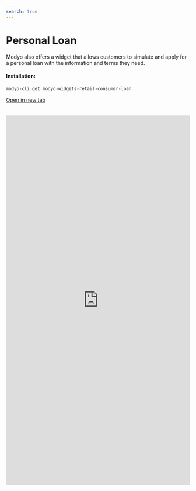 ```yaml
---
search: true
---
```


# Personal Loan

Modyo also offers a widget that allows customers to simulate and apply for a personal loan with the information and terms they need.

#### Installation:

```bash
modyo-cli get modyo-widgets-retail-consumer-loan
```

[Open in new tab](https://widgets.modyo.com/retail/consumer-loan)

<iframe id="widgetFrame" src="https://widgets.modyo.com/retail/consumer-loan" width="100%" frameBorder="0" style="min-height:1010px;overflow:auto;margin-top:20px;"/>

| Feature         | Description                                                                                                                                                                 |
|-----------------------|-----------------------------------------------------------------------------------------------------------------------------------------------------------------------------|
| Loan Amount     | The loan amount to be requested from to the institution.                                                                                               |
| Payments                | Shows the total payment amounts for the requested personal loan.                                                                            |
| Months of non-payment       | This section allows customers to select the months of their grace period.                                                                            |
| Grace period      | If necessary, customers can select non-payment dates for their personal loan.                                                            |
| Destination account       | Corresponds to the account in which the requested loan amount will be deposited.                                              |
| Insurance               | Shows different types of insurance that clients can add to their loans if necessary.                                                                                     |
| Simulation Summary | This summary provides general information about the performed credit simulation. It includes total credit cost, amount of installments, quota value and respective interest rates. |
| Simulation Detail | This displays detailed credit simulation information. It includes net amount, taxes, insurance and expenses, among others.                                              |
| Application             | The application confirms the simulation and manages the consumer credit request with the institution.                                                                         |

<script>

  export default {
    mounted() {

      function setIframeHeightCO(id, ht) {
          var ifrm = document.getElementById(id);
          if(ifrm) {
            ifrm.style.height = ht + 4 + "px";
          }
      }
      // iframed document sends its height using postMessage
      function handleDocHeightMsg(e) {
          // check origin
          if ( e.origin === 'https://widgets.modyo.com' ) {
              // parse data
              var data = JSON.parse( e.data );

              console.log('data:', data)
              // check data object
              if ( data['docHeight'] ) {
                  setIframeHeightCO( 'widgetFrame', data['docHeight'] );
              } else {
                  setIframeHeightCO( 'widgetFrame', 700 );
              }
          }
      }

      // assign message handler
      if ( window.addEventListener ) {
          window.addEventListener('message', handleDocHeightMsg, false);
      }
    }
  }

</script>
